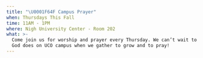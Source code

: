 ```yaml
---
title: "\U0001F64F Campus Prayer"
when: Thursdays This Fall
time: 11AM - 1PM
where: Nigh University Center - Room 202
what: >-
  Come join us for worship and prayer every Thursday. We can’t wait to see what
  God does on UCO campus when we gather to grow and to pray!
---
```

